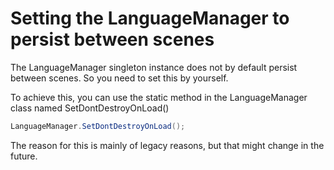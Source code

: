 # Setting the LanguageManager to persist between scenes

The LanguageManager singleton instance does not by default persist between scenes. So you need to set this by yourself.

To achieve this, you can use the static method in the LanguageManager class named SetDontDestroyOnLoad()
```csharp
LanguageManager.SetDontDestroyOnLoad();
```
The reason for this is mainly of legacy reasons, but that might change in the future.